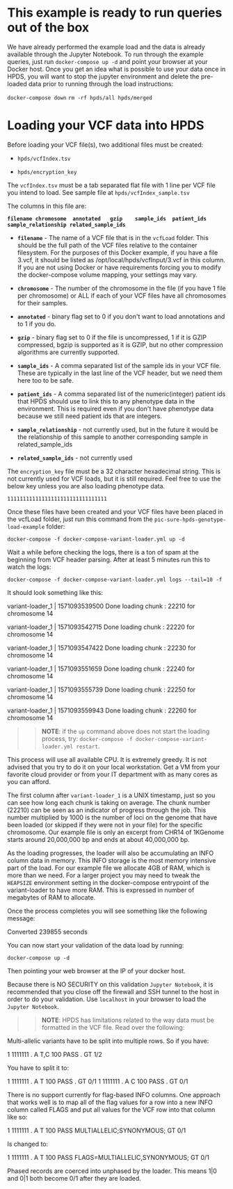 # This example is ready to run queries out of the box
We have already performed the example load and the data is already available through the Jupyter Notebook. To run through the example queries, just run `docker-compose up -d` and point your browser at your Docker host. Once you get an idea what is possible to use your data once in HPDS, you will want to stop the jupyter environment and delete the pre-loaded data prior to running through the load instructions:

`docker-compose down`
`rm -rf hpds/all hpds/merged`

# Loading your VCF data into HPDS

Before loading your VCF file(s), two additional files must be created:

* `hpds/vcfIndex.tsv`

* `hpds/encryption_key`

The `vcfIndex.tsv` must be a tab separated flat file with 1 line per VCF file you intend to load. See sample file at `hpds/vcfIndex_sample.tsv`

The columns in this file are:

**`filename	chromosome	annotated	gzip	sample_ids	patient_ids	sample_relationship	related_sample_ids`** 

- **`filename`** - The name of a VCF file that is in the `vcfLoad` folder. This should be the full path of the VCF files relative to the container filesystem. For the purposes of this Docker example, if you have a file 3.vcf, it should be listed as /opt/local/hpds/vcfInput/3.vcf in this column. If you are not using Docker or have requirements forcing you to modify the docker-compose volume mapping, your settings may vary. 

- **`chromosome`** - The number of the chromosome in the file (if you have 1 file per chromosome) or ALL if each of your VCF files have all chromosomes for their samples.

- **`annotated`** - binary flag set to 0 if you don't want to load annotations and to 1 if you do.

- **`gzip`** - binary flag set to 0 if the file is uncompressed, 1 if it is GZIP compressed, bgzip is supported as it is GZIP, but no other compression algorithms are currently supported.

- **`sample_ids`** - A comma separated list of the sample ids in your VCF file. These are typically in the last line of the VCF header, but we need them here too to be safe.

- **`patient_ids`** - A comma separated list of the numeric(integer) patient ids that HPDS should use to link this to any phenotype data in the environment. This is required even if you don't have phenotype data because we still need patient ids that are integers.

- **`sample_relationship`** - not currently used, but in the future it would be the relationship of this sample to another corresponding sample in related_sample_ids

- **`related_sample_ids`** - not currently used


The `encryption_key` file must be a 32 character hexadecimal string. This is not currently used for VCF loads, but it is still required. Feel free to use the below key unless you are also loading phenotype data.

`11111111111111111111111111111111`

Once these files have been created and your VCF files have been placed in the vcfLoad folder, just run this command from the `pic-sure-hpds-genotype-load-example` folder:

`docker-compose -f docker-compose-variant-loader.yml up -d`

Wait a while before checking the logs, there is a ton of spam at the beginning from VCF header parsing. After at least 5 minutes run this to watch the logs:

`docker-compose -f docker-compose-variant-loader.yml logs --tail=10 -f`

It should look something like this:

variant-loader_1  | 1571093539500 Done loading chunk : 22210 for chromosome 14

variant-loader_1  | 1571093542715 Done loading chunk : 22220 for chromosome 14

variant-loader_1  | 1571093547422 Done loading chunk : 22230 for chromosome 14

variant-loader_1  | 1571093551659 Done loading chunk : 22240 for chromosome 14

variant-loader_1  | 1571093555739 Done loading chunk : 22250 for chromosome 14

variant-loader_1  | 1571093559943 Done loading chunk : 22260 for chromosome 14

>> **NOTE**: if the `up` command above does not start the loading process, try: `docker-compose -f docker-compose-variant-loader.yml restart`. 

This process will use all available CPU. It is extremely greedy. It is not advised that you try to do it on your local workstation. Get a VM from your favorite cloud provider or from your IT department with as many cores as you can afford.

The first column after `variant-loader_1` is a UNIX timestamp, just so you can see how long each chunk is taking on average. The chunk number (22210) can be seen as an indicator of progress through the job. This number multiplied by 1000 is the number of loci on the genome that have been loaded (or skipped if they were not in your file) for the specific chromosome. Our example file is only an excerpt from CHR14 of 1KGenome starts around 20,000,000 bp and ends at about 40,000,000 bp.

As the loading progresses, the loader will also be accumulating an INFO column data in memory. This INFO storage is the most memory intensive part of the load. For our example file we allocate 4GB of RAM, which is more than we need. For a larger project you may need to tweak the `HEAPSIZE` environment setting in the docker-compose entrypoint of the variant-loader to have more RAM. This is expressed in number of megabytes of RAM to allocate.

Once the process completes you will see something like the following message:

Converted 239855 seconds

You can now start your validation of the data load by running:

`docker-compose up -d`

Then pointing your web browser at the IP of your docker host.

Because there is NO SECURITY on this validation `Jupyter Notebook`, it is recommended that you close off the firewall and SSH tunnel to the host in order to do your validation. Use `localhost` in your browser to load the `Jupyter Notebook`.

>> **NOTE**: HPDS has limitations related to the way data must be formatted in the VCF file. Read over the following:


Multi-allelic variants have to be split into multiple rows. So if you have:

1	1111111	.	A	T,C	100	PASS	.	GT	1/2

You have to split it to:

1	1111111	.	A	T	100	PASS	.	GT	0/1
1	1111111	.	A	C	100	PASS	.	GT	0/1


There is no support currently for flag-based INFO columns. One approach that works well is to map all of the flag values for a row into a new INFO column called FLAGS and put all values for the VCF row into that column like so:

1	1111111	.	A	T	100	PASS	MULTIALLELIC;SYNONYMOUS;	GT	0/1

Is changed to:

1	1111111	.	A	T	100	PASS	FLAGS=MULTIALLELIC,SYNONYMOUS;	GT	0/1


Phased records are coerced into unphased by the loader. This means 1|0 and 0|1 both become 0/1 after they are loaded.



